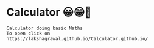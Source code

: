 # Calculator 😀😁🥰
  
	Calculator doing basic Maths
 	To open click on 
	https://lakshagrawal.github.io/Calculator.github.io/
